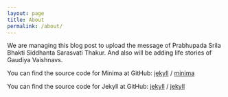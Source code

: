 ```yaml
---
layout: page
title: About
permalink: /about/
---
```


We are managing this blog post to upload the message of Prabhupada Srila Bhakti Siddhanta Sarasvati Thakur.
  And also will be adding life stories of Gaudiya Vaishnavs.

You can find the source code for Minima at GitHub:
[jekyll][jekyll-organization] /
[minima](https://github.com/jekyll/minima)

You can find the source code for Jekyll at GitHub:
[jekyll][jekyll-organization] /
[jekyll](https://github.com/jekyll/jekyll)


[jekyll-organization]: https://github.com/jekyll

